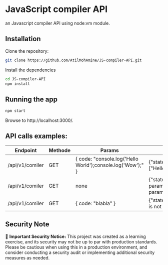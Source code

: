# JavaScript compiler API

an Javascript compiler API using node:vm module.

## Installation

Clone the repository:
```bash
git clone https://github.com/AtilMohAmine/JS-compiler-API.git
```
Install the dependencies
```bash
cd JS-compiler-API
npm install
```

## Running the app

```bash
npm start
```
Browse to http://localhost:3000/.

## API calls examples:

|    Endpoint     | Methode |                         Params                             |                                 Response                                    |
| --------------- | ------- | ---------------------------------------------------------- | --------------------------------------------------------------------------- |
| /api/v1/comiler |   GET   | { code: "console.log('Hello World');console.log('Wow');" } | {"state":"Success","output":["Hello World","Wow"]}                          |
| /api/v1/comiler |   GET   |  none                                                      | {"state":"Missing required parameter","error":"Code parameter is required"} |
| /api/v1/comiler |   GET   | { code: "blabla" }                                         | {"state":"Failed","error":"blabla is not defined at line 1"}                |

## Security Note

🚨 **Important Security Notice:** This project was created as a learning exercise, and its security may not be up to par with production standards. Please be cautious when using this in a production environment, and consider conducting a security audit or implementing additional security measures as needed.

